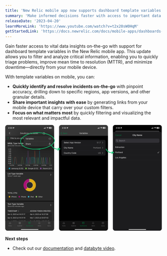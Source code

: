 ```yaml
---
title: 'New Relic mobile app now supports dashboard template variables'
summary: 'Make informed decisions faster with access to important data insights, wherever you are'
releaseDate: '2023-04-20'
learnMoreLink: 'https://www.youtube.com/watch?v=t2x20sW0HqM'
getStartedLink: 'https://docs.newrelic.com/docs/mobile-apps/dashboards-new-relic-mobile-apps/'
---
```


Gain faster access to vital data insights on-the-go with support for dashboard template variables in the New Relic mobile app. This update allows you to filter and analyze critical information, enabling you to quickly triage problems, improve mean time to resolution (MTTR), and minimize downtime&mdash;directly from your mobile device.

With template variables on mobile, you can:
* **Quickly identify and resolve incidents on-the-go** with pinpoint accuracy, drilling down to specific regions, app versions, and other granular details.
* **Share important insights with ease** by generating links from your mobile device that carry over your custom filters.
* **Focus on what matters most** by quickly filtering and visualizing the most relevant and impactful data.

!["Image showing how to navigate dashboard template variables on mobile"](./images/dashboard-variables.png "Image showing how to navigate dashboard template variables on mobile")

**Next steps**

* Check out our [documentation](https://docs.newrelic.com/docs/mobile-apps/dashboards-new-relic-mobile-apps/) and [databyte video](https://www.youtube.com/watch?v=t2x20sW0HqM).